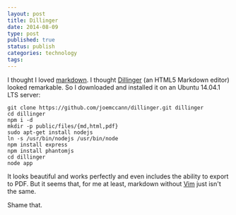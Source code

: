 ```yaml
--- 
layout: post 
title: Dillinger
date: 2014-08-09
type: post 
published: true 
status: publish
categories: technology
tags: 
---
```


I thought I loved
[markdown](http://en.wikipedia.org/wiki/Markdown "Read about markdown on Wikipedia").
I thought [Dillinger](http://dillinger.io) (an HTML5 Markdown editor)
looked remarkable. So I downloaded and installed it on an Ubuntu 14.04.1
LTS server:

    git clone https://github.com/joemccann/dillinger.git dillinger
    cd dillinger
    npm i -d
    mkdir -p public/files/{md,html,pdf}
    sudo apt-get install nodejs
    ln -s /usr/bin/nodejs /usr/bin/node
    npm install express
    npm install phantomjs
    cd dillinger
    node app

It looks beautiful and works perfectly and even includes the ability to
export to PDF. But it seems that, for me at least, markdown without
[Vim](http://www.vim.org/) just isn't the same.

Shame that.

